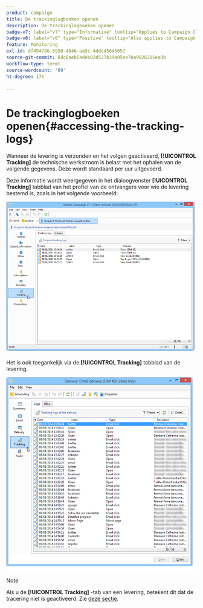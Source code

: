 ```yaml
---
product: campaign
title: De trackinglogboeken openen
description: De trackinglogboeken openen
badge-v7: label="v7" type="Informative" tooltip="Applies to Campaign Classic v7"
badge-v8: label="v8" type="Positive" tooltip="Also applies to Campaign v8"
feature: Monitoring
exl-id: df494786-5950-4646-aa9c-4dde45845057
source-git-commit: 6dc6aeb5adeb82d527b39a05ee70a9926205ea0b
workflow-type: tm+mt
source-wordcount: '89'
ht-degree: 17%

---
```


# De trackinglogboeken openen{#accessing-the-tracking-logs}



Wanneer de levering is verzonden en het volgen geactiveerd, **[!UICONTROL Tracking]** de technische werkstroom is belast met het ophalen van de volgende gegevens. Deze wordt standaard per uur uitgevoerd.

Deze informatie wordt weergegeven in het dialoogvenster **[!UICONTROL Tracking]** tabblad van het profiel van de ontvangers voor wie de levering bestemd is, zoals in het volgende voorbeeld:

![](assets/s_ncs_user_select_tracking_tab_from_recipient.png)

Het is ook toegankelijk via de **[!UICONTROL Tracking]** tabblad van de levering.

![](assets/s_ncs_user_select_tracking_tab_from_del.png)

>[!NOTE]
>
>Als u de **[!UICONTROL Tracking]** -tab van een levering, betekent dit dat de tracering niet is geactiveerd. Zie [deze sectie](how-to-configure-tracked-links.md).
